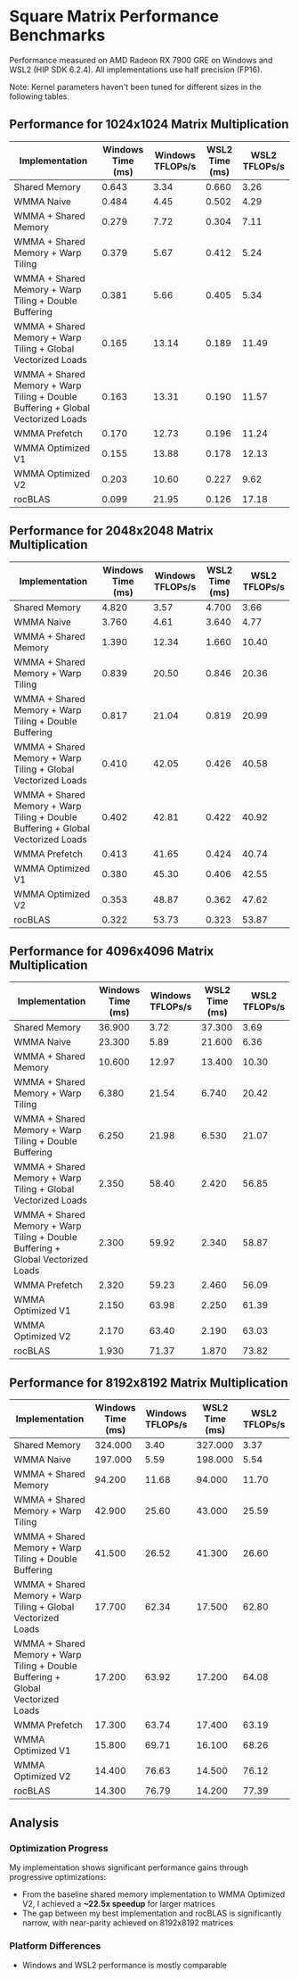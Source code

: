 # Square Matrix Performance Benchmarks

Performance measured on AMD Radeon RX 7900 GRE on Windows and WSL2 (HIP SDK 6.2.4). All implementations use half precision (FP16).

Note: Kernel parameters haven't been tuned for different sizes in the following tables.

## Performance for 1024x1024 Matrix Multiplication
| Implementation | Windows Time (ms) | Windows TFLOPs/s | WSL2 Time (ms) | WSL2 TFLOPs/s |
|----------------|-------------------|-------------------|----------------|---------------|
| Shared Memory | 0.643 | 3.34 | 0.660 | 3.26 |
| WMMA Naive | 0.484 | 4.45 | 0.502 | 4.29 |
| WMMA + Shared Memory | 0.279 | 7.72 | 0.304 | 7.11 |
| WMMA + Shared Memory + Warp Tiling | 0.379 | 5.67 | 0.412 | 5.24 |
| WMMA + Shared Memory + Warp Tiling + Double Buffering | 0.381 | 5.66 | 0.405 | 5.34 |
| WMMA + Shared Memory + Warp Tiling + Global Vectorized Loads | 0.165 | 13.14 | 0.189 | 11.49 |
| WMMA + Shared Memory + Warp Tiling + Double Buffering + Global Vectorized Loads | 0.163 | 13.31 | 0.190 | 11.57 |
| WMMA Prefetch | 0.170 | 12.73 | 0.196 | 11.24 |
| WMMA Optimized V1 | 0.155 | 13.88 | 0.178 | 12.13 |
| WMMA Optimized V2 | 0.203 | 10.60 | 0.227 | 9.62 |
| rocBLAS | 0.099 | 21.95 | 0.126 | 17.18 |

## Performance for 2048x2048 Matrix Multiplication
| Implementation | Windows Time (ms) | Windows TFLOPs/s | WSL2 Time (ms) | WSL2 TFLOPs/s |
|----------------|-------------------|-------------------|----------------|---------------|
| Shared Memory | 4.820 | 3.57 | 4.700 | 3.66 |
| WMMA Naive | 3.760 | 4.61 | 3.640 | 4.77 |
| WMMA + Shared Memory | 1.390 | 12.34 | 1.660 | 10.40 |
| WMMA + Shared Memory + Warp Tiling | 0.839 | 20.50 | 0.846 | 20.36 |
| WMMA + Shared Memory + Warp Tiling + Double Buffering | 0.817 | 21.04 | 0.819 | 20.99 |
| WMMA + Shared Memory + Warp Tiling + Global Vectorized Loads | 0.410 | 42.05 | 0.426 | 40.58 |
| WMMA + Shared Memory + Warp Tiling + Double Buffering + Global Vectorized Loads | 0.402 | 42.81 | 0.422 | 40.92 |
| WMMA Prefetch | 0.413 | 41.65 | 0.424 | 40.74 |
| WMMA Optimized V1 | 0.380 | 45.30 | 0.406 | 42.55 |
| WMMA Optimized V2 | 0.353 | 48.87 | 0.362 | 47.62 |
| rocBLAS | 0.322 | 53.73 | 0.323 | 53.87 |

## Performance for 4096x4096 Matrix Multiplication
| Implementation | Windows Time (ms) | Windows TFLOPs/s | WSL2 Time (ms) | WSL2 TFLOPs/s |
|----------------|-------------------|-------------------|----------------|---------------|
| Shared Memory | 36.900 | 3.72 | 37.300 | 3.69 |
| WMMA Naive | 23.300 | 5.89 | 21.600 | 6.36 |
| WMMA + Shared Memory | 10.600 | 12.97 | 13.400 | 10.30 |
| WMMA + Shared Memory + Warp Tiling | 6.380 | 21.54 | 6.740 | 20.42 |
| WMMA + Shared Memory + Warp Tiling + Double Buffering | 6.250 | 21.98 | 6.530 | 21.07 |
| WMMA + Shared Memory + Warp Tiling + Global Vectorized Loads | 2.350 | 58.40 | 2.420 | 56.85 |
| WMMA + Shared Memory + Warp Tiling + Double Buffering + Global Vectorized Loads | 2.300 | 59.92 | 2.340 | 58.87 |
| WMMA Prefetch | 2.320 | 59.23 | 2.460 | 56.09 |
| WMMA Optimized V1 | 2.150 | 63.98 | 2.250 | 61.39 |
| WMMA Optimized V2 | 2.170 | 63.40 | 2.190 | 63.03 |
| rocBLAS | 1.930 | 71.37 | 1.870 | 73.82 |

## Performance for 8192x8192 Matrix Multiplication
| Implementation | Windows Time (ms) | Windows TFLOPs/s | WSL2 Time (ms) | WSL2 TFLOPs/s |
|----------------|-------------------|-------------------|----------------|---------------|
| Shared Memory | 324.000 | 3.40 | 327.000 | 3.37 |
| WMMA Naive | 197.000 | 5.59 | 198.000 | 5.54 |
| WMMA + Shared Memory | 94.200 | 11.68 | 94.000 | 11.70 |
| WMMA + Shared Memory + Warp Tiling | 42.900 | 25.60 | 43.000 | 25.59 |
| WMMA + Shared Memory + Warp Tiling + Double Buffering | 41.500 | 26.52 | 41.300 | 26.60 |
| WMMA + Shared Memory + Warp Tiling + Global Vectorized Loads | 17.700 | 62.34 | 17.500 | 62.80 |
| WMMA + Shared Memory + Warp Tiling + Double Buffering + Global Vectorized Loads | 17.200 | 63.92 | 17.200 | 64.08 |
| WMMA Prefetch | 17.300 | 63.74 | 17.400 | 63.19 |
| WMMA Optimized V1 | 15.800 | 69.71 | 16.100 | 68.26 |
| WMMA Optimized V2 | 14.400 | 76.63 | 14.500 | 76.12 |
| rocBLAS | 14.300 | 76.79 | 14.200 | 77.39 |

## Analysis

### Optimization Progress
My implementation shows significant performance gains through progressive optimizations:
- From the baseline shared memory implementation to WMMA Optimized V2, I achieved a **~22.5x speedup** for larger matrices
- The gap between my best implementation and rocBLAS is significantly narrow, with near-parity achieved on 8192x8192 matrices

### Platform Differences
- Windows and WSL2 performance is mostly comparable
